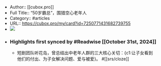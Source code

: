 - Author:: [[cubox.pro]]
- Full Title:: “50岁霸总”，围猎空心老年人
- Category:: #articles
- URL:: https://cubox.pro/my/card?id=7250771431682739755
- ![](https://readwise-assets.s3.amazonaws.com/static/images/article0.00998d930354.png)
- ### Highlights first synced by #Readwise [[October 31st, 2024]]
    - 短剧团队听花岛，曾总结出中老年人群的三大核心关切：{c1:让子女看到他们的付出、为子女解决问题、爱与被爱}。 #[[srs/cloze]]
